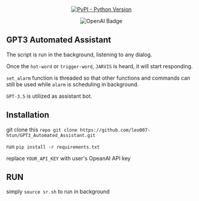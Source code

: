 <div align="center">
  
[![PyPI - Python Version](https://img.shields.io/badge/Python-%3E%3D%203.9-blue)](https://www.python.org/)

![OpenAI Badge](https://img.shields.io/badge/OpenAI-412991?logo=openai&logoColor=fff&style=for-the-badge)

</div>

## GPT3 Automated Assistant

The script is run in the background, listening to any dialog. 

Once the ``hot-word``  or ``trigger-word``, ``JARVIS`` is heard, it will start responding. 

``set_alarm`` function is threaded so that other functions and commands can still be used while ``alarm`` is scheduling in background.

``GPT-3.5`` is utilized as assistant bot.

## Installation

git clone this ``repo git clone https://github.com/leo007-htun/GPT3_Automated_Assistant.git``

run ``pip install -r requirements.txt``

replace ``YOUR_API_KEY`` with user's OpeanAI API key


## RUN
simply ``source sr.sh`` to run in background



    
